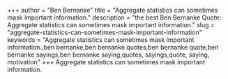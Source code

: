 +++
author = "Ben Bernanke"
title = "Aggregate statistics can sometimes mask important information."
description = "the best Ben Bernanke Quote: Aggregate statistics can sometimes mask important information."
slug = "aggregate-statistics-can-sometimes-mask-important-information"
keywords = "Aggregate statistics can sometimes mask important information.,ben bernanke,ben bernanke quotes,ben bernanke quote,ben bernanke sayings,ben bernanke saying,quotes, sayings,quote, saying, motivation"
+++
Aggregate statistics can sometimes mask important information.
